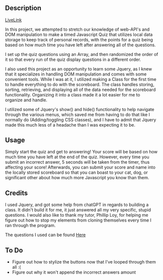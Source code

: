 # <Javascript-Quiz>

## Description

[LiveLink](https://umbelth94.github.io/Java-Quiz/)

In this project, we attempted to stretch our knowledge of web-API's and DOM manipulation to make a timed Javascript Quiz that utilizes local data storage to keep track of personal records, with the points for a quiz being based on how much time you have left after answering all of the questions.

I set up the quiz questions using an Array, and then randomized the order of it so that every run of the quiz display questions in a different order.

I also used this project as an opportunity to learn some Jquery, as I knew that it specializes in handling DOM manipulation and comes with some convenient tools.  While I was at it, I utilized making a Class for the first time to handle everything to do with the scoreboard.  The class handles storing, sorting, retrieving, and displaying all of the data needed for the scoreboard functionality.  Organizing it into a class made it a lot easier for me to organize and handle.  

I utilized some of Jquery's show() and hide() functionality to help navigate through the various menus, which saved me from having to do that like I normally do (Adding/toggling CSS classes), and I have to admit that Jquery made this much less of a headache than I was expecting it to be.  

## Usage

Simply start the quiz and get to answering!  Your score will be based on how much time you have left at the end of the quiz.  However, every time you submit an incorrect answer, 5 seconds will be taken from the timer, thus affecting your score!  Afterwards, you can submit your score and name into the locally stored scoreboard so that you can boast to your cat, dog, or significant other about how much more Javascript you know than them.  


## Credits

I used Jquery, and got some help from chatGPT in regards to building a class.  It didn't build it for me, it just answered all my very specific, stupid questions.  I would also like to thank my tutor, Phillip Loy, for helping me figure out how to stop my elements from cloning themselves every time I ran through the program.  

The questions I used can be found [Here](https://www.interviewbit.com/javascript-mcq/)

## To Do 
- Figure out how to stylize the buttons now that I've looped through them all :( 
- Figure out why it won't append the incorrect answers amount


